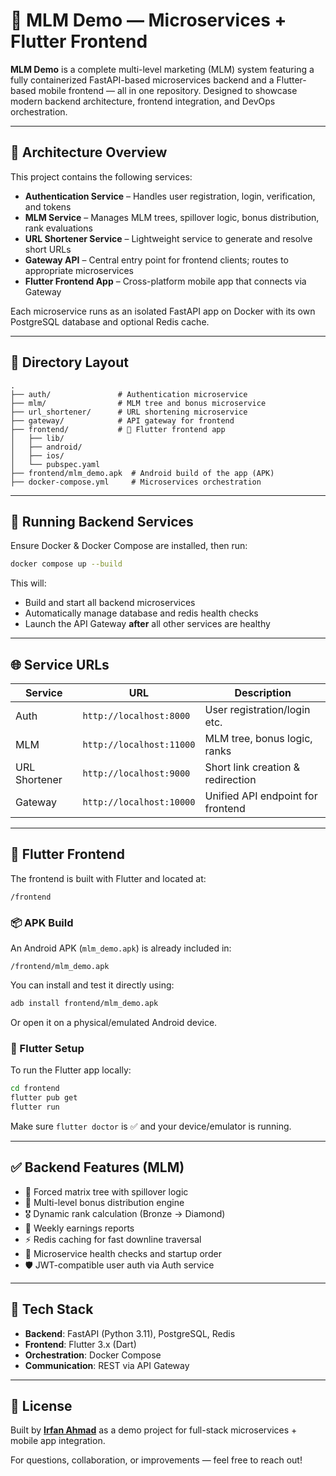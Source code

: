 # 💼 MLM Demo — Microservices + Flutter Frontend

**MLM Demo** is a complete multi-level marketing (MLM) system featuring a fully containerized FastAPI-based microservices backend and a Flutter-based mobile frontend — all in one repository. Designed to showcase modern backend architecture, frontend integration, and DevOps orchestration.

---

## 🔧 Architecture Overview

This project contains the following services:

- **Authentication Service** – Handles user registration, login, verification, and tokens
- **MLM Service** – Manages MLM trees, spillover logic, bonus distribution, rank evaluations
- **URL Shortener Service** – Lightweight service to generate and resolve short URLs
- **Gateway API** – Central entry point for frontend clients; routes to appropriate microservices
- **Flutter Frontend App** – Cross-platform mobile app that connects via Gateway

Each microservice runs as an isolated FastAPI app on Docker with its own PostgreSQL database and optional Redis cache.

---

## 📁 Directory Layout

```
.
├── auth/               # Authentication microservice
├── mlm/                # MLM tree and bonus microservice
├── url_shortener/      # URL shortening microservice
├── gateway/            # API gateway for frontend
├── frontend/           # 📱 Flutter frontend app
│   ├── lib/
│   ├── android/
│   ├── ios/
│   └── pubspec.yaml
├── frontend/mlm_demo.apk  # Android build of the app (APK)
├── docker-compose.yml     # Microservices orchestration
```

---

## 🐳 Running Backend Services

Ensure Docker & Docker Compose are installed, then run:

```bash
docker compose up --build
```

This will:
- Build and start all backend microservices
- Automatically manage database and redis health checks
- Launch the API Gateway **after** all other services are healthy

---

## 🌐 Service URLs

| Service         | URL                     | Description                        |
|-----------------|--------------------------|------------------------------------|
| Auth            | `http://localhost:8000`  | User registration/login etc.       |
| MLM             | `http://localhost:11000` | MLM tree, bonus logic, ranks       |
| URL Shortener   | `http://localhost:9000`  | Short link creation & redirection |
| Gateway         | `http://localhost:10000` | Unified API endpoint for frontend  |

---

## 📱 Flutter Frontend

The frontend is built with Flutter and located at:

```
/frontend
```

### 📦 APK Build

An Android APK (`mlm_demo.apk`) is already included in:

```
/frontend/mlm_demo.apk
```

You can install and test it directly using:

```bash
adb install frontend/mlm_demo.apk
```

Or open it on a physical/emulated Android device.

### 📲 Flutter Setup

To run the Flutter app locally:

```bash
cd frontend
flutter pub get
flutter run
```

Make sure `flutter doctor` is ✅ and your device/emulator is running.

---

## ✅ Backend Features (MLM)

- 🌳 Forced matrix tree with spillover logic
- 💸 Multi-level bonus distribution engine
- 🎖 Dynamic rank calculation (Bronze → Diamond)
- 📅 Weekly earnings reports
- ⚡ Redis caching for fast downline traversal
- 🚥 Microservice health checks and startup order
- 🛡️ JWT-compatible user auth via Auth service

---

## 🧪 Tech Stack

- **Backend**: FastAPI (Python 3.11), PostgreSQL, Redis
- **Frontend**: Flutter 3.x (Dart)
- **Orchestration**: Docker Compose
- **Communication**: REST via API Gateway

---

## 📜 License

Built by **[Irfan Ahmad](https://github.com/irfan-ahmad-byte)** as a demo project for full-stack microservices + mobile app integration.

For questions, collaboration, or improvements — feel free to reach out!

